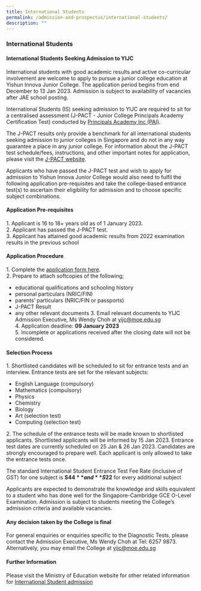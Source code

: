 ```yaml
---
title: International Students
permalink: /admission-and-prospectus/international-students/
description: ""
---
```

### **International Students**
#### **International Students Seeking Admission to YIJC**
International students with good academic results and active co-curricular involvement are welcome to apply to pursue a junior college education at Yishun Innova Junior College. The application period begins from end December to 13 Jan 2023. Admission is subject to availability of vacancies after JAE school posting. 

International Students (IS) seeking admission to YIJC are required to sit for a centralised assessment (J-PACT - Junior College Principals Academy Certification Test) conducted by [Principals Academy Inc (PAI)](https://www.pai.sg/index.php?option=com_content&view=article&id=78&Itemid=105). 

The J-PACT results only provide a benchmark for all international students seeking admission to junior colleges in Singapore and do not in any way guarantee a place in any junior college. For information about the J-PACT test schedule/fees, instructions, and other important notes for application, please visit the [J-PACT website](https://www.pai.sg/index.php?option=com_content&view=article&id=77&Itemid=104). 

Applicants who have passed the J-PACT test and wish to apply for admission to Yishun Innova Junior College would also need to fulfil the following application pre-requisites and take the college-based entrance test(s) to ascertain their eligibility for admission and to choose specific subject combinations.

#### **Application Pre-requisites**
1\. Applicant is 16 to 18+ years old as of 1 January 2023.<br>
2\. Applicant has passed the J-PACT test.<br>
3\. Applicant has attained good academic results from 2022 examination results in the previous school

#### **Application Procedure**
1\. Complete the [application form here](https://form.gov.sg/6384c4e960d825001139e078).<br>
2\. Prepare to attach softcopies of the following;
* educational qualifications and schooling history
* personal particulars (NRIC/FIN) 
* parents’ particulars (NRIC/FIN  or passports)
* J-PACT Result
* any other relevant documents 
3\. Email relevant documents to YIJC Admission Executive, Ms Wendy Choh at [yijc@moe.edu.sg](mailto:yijc@moe.edu.sg)<br>
4\. Application deadline: **09 January 2023**<br>
5\. Incomplete or applications received after the closing date will not be considered.

#### **Selection Process**
1\. Shortlisted candidates will be scheduled to sit for entrance tests and an interview. Entrance tests are set for the relevant subjects:
* English Language (compulsory)
* Mathematics (compulsory)
* Physics
* Chemistry
* Biology 
* Art (selection test)
* Computing (selection test)

2\. The schedule of the entrance tests will be made known to shortlisted applicants. Shortlisted applicants will be informed by 15 Jan 2023. Entrance test dates are currently scheduled on 25 Jan & 26 Jan 2023. Candidates are strongly encouraged to prepare well. Each applicant is only allowed to take the entrance tests once.

The standard International Student Entrance Test Fee Rate (inclusive of GST) for one subject is **S$44** and **S$22** for every additional subject

Applicants are expected to demonstrate the knowledge and skills equivalent to a student who has done well for the Singapore-Cambridge GCE O-Level Examination. Admission is subject to students meeting the College’s admission criteria and available vacancies.

#### **Any decision taken by the College is final**
For general enquiries or enquiries specific to the Diagnostic Tests, please contact the Admission Executive, Ms Wendy Choh at Tel: 6257 9873. Alternatively, you may email the College at [yijc@moe.edu.sg](mailto:yijc@moe.edu.sg)

#### **Further Information**
Please visit the Ministry of Education website for other related information for [International Student admission](https://www.moe.gov.sg/international-students/studying-in-singapore)